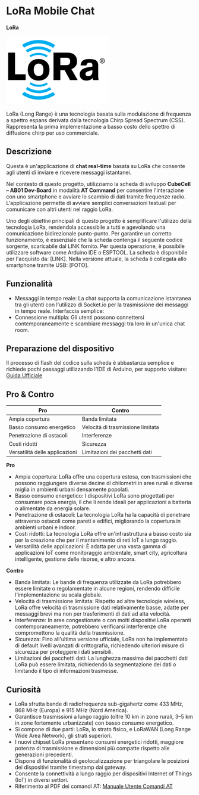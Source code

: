 # LoRa Mobile Chat

**LoRa**

![Logo](logo.png) 

LoRa (Long Range) è una tecnologia basata sulla modulazione di frequenza a spettro espans derivata dalla tecnologia Chirp Spread Spectrum (CSS). Rappresenta la prima implementazione a basso costo dello spettro di diffusione chirp per uso commerciale.

## **Descrizione**
Questa è un'applicazione di **chat real-time** basata su LoRa che consente agli utenti di inviare e ricevere messaggi istantanei.

Nel contesto di questo progetto, utilizziamo la scheda di sviluppo **CubeCell – AB01 Dev-Board** in modalità **AT Command** per consentire l'interazione con uno smartphone e avviare lo scambio di dati tramite frequenze radio. L'applicazione permette di avviare semplici conversazioni testuali per comunicare con altri utenti nel raggio LoRa.

Uno degli obiettivi principali di questo progetto è semplificare l'utilizzo della tecnologia LoRa, rendendola accessibile a tutti e agevolando una comunicazione bidirezionale punto-punto. Per garantire un corretto funzionamento, è essenziale che la scheda contenga il seguente codice sorgente, scaricabile dal LINK fornito. Per questa operazione, è possibile utilizzare software come Arduino IDE o ESPTOOL.
La scheda è disponibile per l'acquisto da: [LINK].
Nella versione attuale, la scheda è collegata allo smartphone tramite USB: [FOTO].

## **Funzionalità**
- Messaggi in tempo reale: La chat supporta la comunicazione istantanea tra gli utenti con l'utilizzo di Socket.io per la trasmissione dei messaggi in tempo reale.
Interfaccia semplice:
- Connessione multipla: Gli utenti possono connettersi contemporaneamente e scambiare messaggi tra loro in un'unica chat room.

## **Preparazione del dispositivo**
Il processo di flash del codice sulla scheda è abbastanza semplice e richiede pochi passaggi utilizzando l'IDE di Arduino, per supporto visitare: [Guida Ufficiale](https://docs.heltec.org/en/node/asr650x/htcc_am02/quick_start.html#use-arduino-board-manager)

## **Pro & Contro**
| **Pro**                                       | **Contro**                                              |
|-----------------------------------------------|----------------------------------------------------------|
| Ampia copertura                               | Banda limitata                                           |
| Basso consumo energetico                       | Velocità di trasmissione limitata                         |
| Penetrazione di ostacoli                       | Interferenze                                             |
| Costi ridotti                                  | Sicurezza                                                |
| Versatilità delle applicazioni                 | Limitazioni dei pacchetti dati                            |

**Pro**
- Ampia copertura: LoRa offre una copertura estesa, con trasmissioni che possono raggiungere diverse decine di chilometri in aree rurali e diverse miglia in ambienti urbani densamente popolati.
- Basso consumo energetico: I dispositivi LoRa sono progettati per consumare poca energia, il che li rende ideali per applicazioni a batteria o alimentate da energia solare.
- Penetrazione di ostacoli: La tecnologia LoRa ha la capacità di penetrare attraverso ostacoli come pareti e edifici, migliorando la copertura in ambienti urbani e indoor.
- Costi ridotti: La tecnologia LoRa offre un'infrastruttura a basso costo sia per la creazione che per il mantenimento di reti IoT a lungo raggio.
- Versatilità delle applicazioni: È adatta per una vasta gamma di applicazioni IoT come monitoraggio ambientale, smart city, agricoltura intelligente, gestione delle risorse, e altro ancora.

**Contro**
- Banda limitata: Le bande di frequenza utilizzate da LoRa potrebbero essere limitate o regolamentate in alcune regioni, rendendo difficile l'implementazione su scala globale.
- Velocità di trasmissione limitata: Rispetto ad altre tecnologie wireless, LoRa offre velocità di trasmissione dati relativamente basse, adatte per messaggi brevi ma non per trasferimenti di dati ad alta velocità.
- Interferenze: In aree congestionate o con molti dispositivi LoRa operanti contemporaneamente, potrebbero verificarsi interferenze che compromettono la qualità della trasmissione.
- Sicurezza: Fino all'ultima versione ufficiale, LoRa non ha implementato di default livelli avanzati di crittografia, richiedendo ulteriori misure di sicurezza per proteggere i dati sensibili.
- Limitazioni dei pacchetti dati: La lunghezza massima dei pacchetti dati LoRa può essere limitata, richiedendo la segmentazione dei dati o limitando il tipo di informazioni trasmesse.

## **Curiosità**
- LoRa sfrutta bande di radiofrequenza sub-gigahertz come 433 MHz, 868 MHz (Europa) e 915 MHz (Nord America).
- Garantisce trasmissioni a lungo raggio (oltre 10 km in zone rurali, 3–5 km in zone fortemente urbanizzate) con basso consumo energetico.
- Si compone di due parti: LoRa, lo strato fisico, e LoRaWAN (Long Range Wide Area Network), gli strati superiori.
- I nuovi chipset LoRa presentano consumi energetici ridotti, maggiore potenza di trasmissione e dimensioni più compatte rispetto alle generazioni precedenti.
- Dispone di funzionalità di geolocalizzazione per triangolare le posizioni dei dispositivi tramite timestamp dai gateway.
- Consente la connettività a lungo raggio per dispositivi Internet of Things (IoT) in diversi settori.
- Riferimento al PDF dei comandi AT: [Manuale Utente Comandi AT](https://resource.heltec.cn/download/CubeCell/AT_Command_list/CubeCell_Series_AT_Command_User_Manual_V0.4.pdf)
